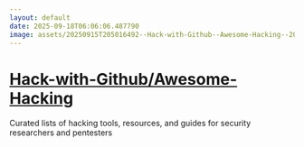```yaml
---
layout: default
date: 2025-09-18T06:06:06.487790
image: assets/20250915T205016492--Hack-with-Github--Awesome-Hacking--20250918T040937947--cropped.png
---
```


# [Hack-with-Github/Awesome-Hacking](https://github.com/Hack-with-Github/Awesome-Hacking)

Curated lists of hacking tools, resources, and guides for security researchers and pentesters
